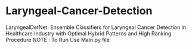 # Laryngeal-Cancer-Detection
LaryngealDetNet: Ensemble Classifiers for Laryngeal Cancer Detection in Healthcare Industry with Optimal Hybrid Patterns and High Ranking  Procedure
NOTE : To Run Use Main.py file
